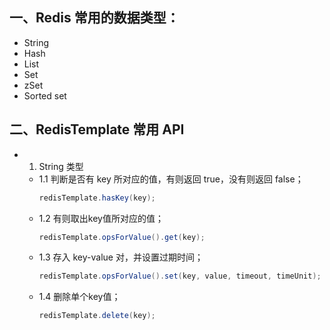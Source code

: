 ## 一、Redis 常用的数据类型：

- String
- Hash
- List
- Set
- zSet
- Sorted set

## 二、RedisTemplate 常用 API

- 1. String 类型
  - 1.1 判断是否有 key 所对应的值，有则返回 true，没有则返回 false；
    ```java
    redisTemplate.hasKey(key);
    ```
  - 1.2 有则取出key值所对应的值；
    ```java
    redisTemplate.opsForValue().get(key);
    ```
  - 1.3 存入 key-value 对，并设置过期时间；
    ```java
    redisTemplate.opsForValue().set(key, value, timeout, timeUnit);
    ```
  - 1.4 删除单个key值；
    ```java
    redisTemplate.delete(key);
    ```
